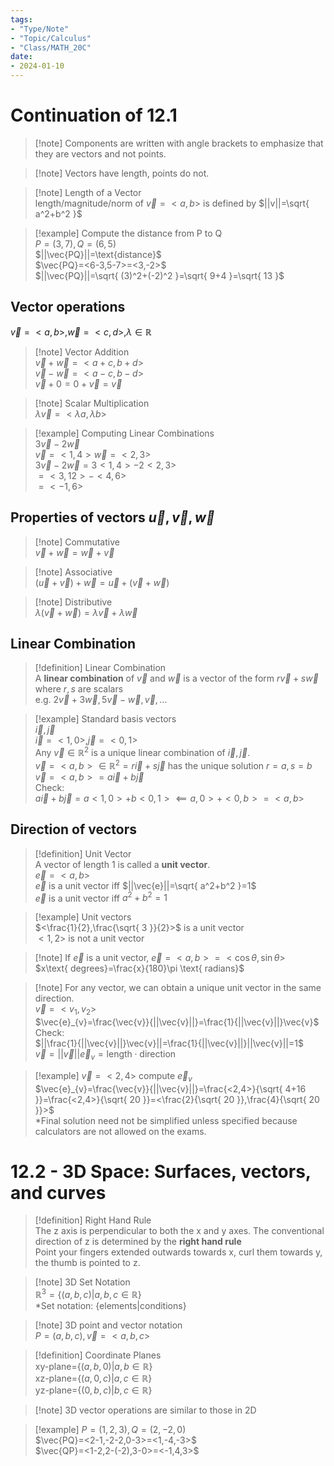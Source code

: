 ```yaml
---
tags:
- "Type/Note"
- "Topic/Calculus"
- "Class/MATH_20C"
date:
- 2024-01-10
---
```

# Continuation of 12.1  

> [!note] Components are written with angle brackets to emphasize that they are vectors and not points.  

> [!note] Vectors have length, points do not.  

> [!note] Length of a Vector  
> length/magnitude/norm of $\vec{v}=<a,b>$ is defined by $||v||=\sqrt{ a^2+b^2 }$  

> [!example] Compute the distance from P to Q  
> $P=(3,7),Q=(6,5)$  
> $||\vec{PQ}||=\text{distance}$  
> $\vec{PQ}=<6-3,5-7>=<3,-2>$  
> $||\vec{PQ}||=\sqrt{ (3)^2+(-2)^2 }=\sqrt{ 9+4 }=\sqrt{ 13 }$  

## Vector operations  

$\vec{v}=<a,b>,\vec{w}=<c,d>,\lambda\in\mathbb{R}$  
> [!note] Vector Addition  
> $\vec{v}+\vec{w}=<a+c,b+d>$  
> $\vec{v}-\vec{w}=<a-c,b-d>$  
> $\vec{v}+0=0+\vec{v}=\vec{v}$  

> [!note] Scalar Multiplication  
> $\lambda\vec{v}=<\lambda a,\lambda b>$  

> [!example] Computing Linear Combinations  
> $3\vec{v}-2\vec{w}$  
> $\vec{v}=<1,4>\vec{w}=<2,3>$  
> $3\vec{v}-2\vec{w}=3<1,4>-2<2,3>$  
> $=<3,12>-<4,6>$  
> $=<-1,6>$  

## Properties of vectors $\vec{u},\vec{v},\vec{w}$  

> [!note] Commutative  
> $\vec{v}+\vec{w}=\vec{w}+\vec{v}$  

> [!note] Associative  
> $(\vec{u}+\vec{v})+\vec{w}=\vec{u}+(\vec{v}+\vec{w})$  

> [!note] Distributive  
> $\lambda(\vec{v}+\vec{w})=\lambda \vec{v}+\lambda \vec{w}$  

## Linear Combination  

> [!definition] Linear Combination  
> A **linear combination** of $\vec{v}$ and $\vec{w}$ is a vector of the form $r\vec{v}+s\vec{w}$ where $r,s$ are scalars  
> e.g. $2\vec{v}+3\vec{w},5\vec{v}-\vec{w},\vec{v},\dots$  

> [!example] Standard basis vectors  
> $\vec{i},\vec{j}$  
> $\vec{i}=<1,0>,\vec{j}=<0,1>$  
> Any $\vec{v}\in\mathbb{R}^2$ is a unique linear combination of $\vec{i},\vec{j}$.  
> $\vec{v}=<a,b>\in\mathbb{R}^2=r\vec{i}+s\vec{j}$ has the unique solution $r=a,s=b$  
> $\vec{v}=<a,b>=a\vec{i}+b\vec{j}$  
> Check:  
> $a\vec{i}+b\vec{j}=a<1,0>+b<0,1>\impliedby a,0>+<0,b>=<a,b>$  

## Direction of vectors  

> [!definition] Unit Vector  
> A vector of length 1 is called a **unit vector**.  
> $\vec{e}=<a,b>$  
> $\vec{e}$ is a unit vector iff $||\vec{e}||=\sqrt{ a^2+b^2 }=1$  
> $\vec{e}$ is a unit vector iff $a^2+b^2=1$  

> [!example] Unit vectors  
> $<\frac{1}{2},\frac{\sqrt{ 3 }}{2}>$ is a unit vector  
> $<1,2>$ is not a unit vector  

> [!note] If $\vec{e}$ is a unit vector, $\vec{e}=<a,b>=<\cos \theta,\sin \theta>$  
> $x\text{ degrees}=\frac{x}{180}\pi \text{ radians}$  

> [!note] For any vector, we can obtain a unique unit vector in the same direction.  
> $\vec{v}=<v_{1},v_{2}>$  
> $\vec{e}_{v}=\frac{\vec{v}}{||\vec{v}||}=\frac{1}{||\vec{v}||}\vec{v}$  
> Check:  
> $||\frac{1}{||\vec{v}||}\vec{v}||=\frac{1}{||\vec{v}||}||\vec{v}||=1$  
> $\vec{v}=||\vec{v}||\vec{e}_{v}=\text{length}\cdot \text{direction}$  

> [!example] $\vec{v}=<2,4>$ compute $\vec{e}_{v}$  
> $\vec{e}_{v}=\frac{\vec{v}}{||\vec{v}||}=\frac{<2,4>}{\sqrt{ 4+16 }}=\frac{<2,4>}{\sqrt{ 20 }}=<\frac{2}{\sqrt{ 20 }},\frac{4}{\sqrt{ 20 }}>$  
> *Final solution need not be simplified unless specified because calculators are not allowed on the exams.  

# 12.2 - 3D Space: Surfaces, vectors, and curves  

> [!definition] Right Hand Rule  
> The z axis is perpendicular to both the x and y axes. The conventional direction of z is determined by the **right hand rule**  
> Point your fingers extended outwards towards x, curl them towards y, the thumb is pointed to z.  

> [!note] 3D Set Notation  
> $\mathbb{R}^3=\{ (a,b,c)|a,b,c\in\mathbb{R} \}$  
> *Set notation: $\{ \text{elements}|\text{conditions} \}$  

> [!note] 3D point and vector notation  
> $P=(a,b,c),\vec{v}=<a,b,c>$  

> [!definition] Coordinate Planes  
> xy-plane=$\{ (a,b,0)|a,b\in\mathbb{R} \}$  
> xz-plane=$\{ (a,0,c)|a,c\in\mathbb{R} \}$  
> yz-plane=$\{ (0,b,c)|b,c\in\mathbb{R} \}$  

> [!note] 3D vector operations are similar to those in 2D  

> [!example] $P=(1,2,3),Q=(2,-2,0)$  
> $\vec{PQ}=<2-1,-2-2,0-3>=<1,-4,-3>$  
> $\vec{QP}=<1-2,2-(-2),3-0>=<-1,4,3>$  

